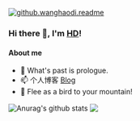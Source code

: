 <p>
  <a href="https://count.getloli.com/">
    <img src="https://count.getloli.com/get/@github.wanghaodi.readme?theme=rule34" alt="github.wanghaodi.readme" />
  </a>
</p>

### Hi there 👋, I'm [HD](https://github.com/wanghaodi)!

#### About me

- &#x1F52D; What's past is prologue.
- &#x1F4EB; 个人博客 [Blog](https://whdi.top)
- &#x1F914; Flee as a bird to your mountain!

<img align="center" src="https://github-readme-stats.anuraghazra1.vercel.app/api?username=wanghaodi&count_private=true&show_icons=true&theme=material-palenight" alt="Anurag's github stats" />

<img align="center" src="https://github-readme-stats.vercel.app/api/top-langs/?username=wanghaodi&layout=compact&theme=material-palenight"/>

<!--
#### Platforms&tools

[![](https://img.shields.io/badge/-Ubuntu%2020.04%20LTS-E95420?style=flat-square&logo=Ubuntu&logoColor=white)](https://ubuntu.com/)
[![](https://img.shields.io/badge/-Visual%20Studio%20Code-blue?style=flat-square&logo=visual-studio-code&logoColor=white)](https://code.visualstudio.com/)
[![](https://img.shields.io/badge/-PyCharm-000000?style=flat-square&logo=pycharm&logoColor=white)](https://www.jetbrains.com/pycharm/)

[![](https://img.shields.io/badge/-HTML5-e34f26?style=flat-square&logo=html5&logoColor=white)](https://html.spec.whatwg.org/)
[![](https://img.shields.io/badge/-CSS3-1572b6?style=flat-square&logo=css3&logoColor=white)](https://www.w3.org/Style/CSS/)
[![](https://img.shields.io/badge/-JavaScript-f7e018?style=flat-square&logo=javascript&logoColor=white)](https://www.ecma-international.org/)
[![](https://img.shields.io/badge/-Node.js-43853d?style=flat-square&logo=node.js&logoColor=white)](https://nodejs.org/)
[![](https://img.shields.io/badge/-NPM-cb3837?style=flat-square&logo=npm&logoColor=white)](https://npmjs.com/)
[![](https://img.shields.io/badge/-Vue.js-4fc08d?style=flat-square&logo=vue.js&logoColor=white)](https://vuejs.org/)
[![](https://img.shields.io/badge/-Python-yellow?style=flat-square&logo=python&logoColor=white)](https://www.python.org/)
[![](https://img.shields.io/badge/-Miniconda-42B029?style=flat-square&logo=anaconda&logoColor=white)](https://conda.io/)
[![](https://img.shields.io/badge/-Golang-00add8?style=flat-square&logo=go&logoColor=white)](https://golang.org/)
[![](https://img.shields.io/badge/-Docker-2496ed?style=flat-square&logo=docker&logoColor=white)](https://www.docker.com/)
[![](https://img.shields.io/badge/-MariaDB-003545?style=flat-square&logo=mariadb&logoColor=white)](https://mariadb.com/)
[![](https://img.shields.io/badge/-Redis-dc382d?style=flat-square&logo=redis&logoColor=white)](https://redis.io/)
[![](https://img.shields.io/badge/-Nginx-269539?style=flat-square&logo=nginx&logoColor=white)](https://nginx.org/)
[![](https://img.shields.io/badge/-Git-f05032?style=flat-square&logo=git&logoColor=white)](https://git-scm.com/)
[![](https://img.shields.io/badge/-Linux-fcc624?style=flat-square&logo=linux&logoColor=white)](https://www.linuxfoundation.org/)
[![](https://img.shields.io/badge/-Raspberry%20Pi-C51A4A?style=flat-square&logo=raspberrypi&logoColor=white)](https://www.raspberrypi.org/)
[![](https://img.shields.io/badge/-PyTorch-ee4c2c?style=flat-square&logo=pytorch&logoColor=white)](https://pytorch.org/)
[![](https://img.shields.io/badge/-Jupyter-f37626?style=flat-square&logo=jupyter&logoColor=white)](https://jupyter.org/)
[![](https://img.shields.io/badge/-R-276dc3?style=flat-square&logo=R&logoColor=white)](https://www.r-project.org/)
[![](https://img.shields.io/badge/-LaTex-008080?style=flat-square&logo=latex&logoColor=white)](https://www.latex-project.org/)
[![](https://img.shields.io/badge/-CloudFlare-f38020?style=flat-square&logo=cloudflare&logoColor=white)](https://www.cloudflare.com/)
-->
